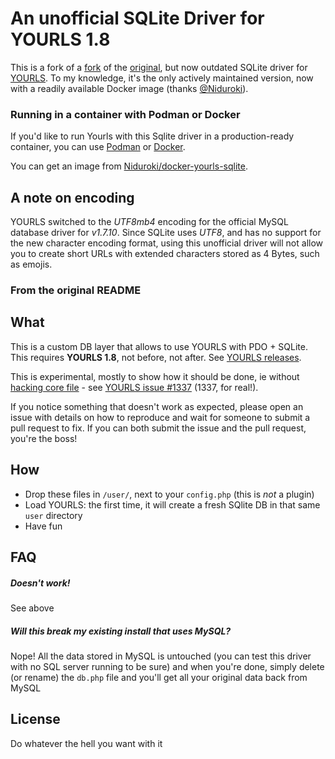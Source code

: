 # An unofficial SQLite Driver for YOURLS 1.8

This is a fork of a [fork](https://github.com/reanimus/yourls-sqlite) of the [original](https://github.com/ozh/yourls-sqlite), but now outdated SQLite driver for [YOURLS](https://yourls.org/). To my knowledge, it's the only actively maintained version, now with a readily available Docker image (thanks [@Niduroki](https://github.com/Niduroki)).

### Running in a container with Podman or Docker

If you'd like to run Yourls with this Sqlite driver in a production-ready container, you can use [Podman](https://podman.io) or [Docker](https://www.docker.com).

You can get an image from [Niduroki/docker-yourls-sqlite](https://github.com/Niduroki/docker-yourls-sqlite).

## A note on encoding

YOURLS switched to the *UTF8mb4* encoding for the official MySQL database driver for *v1.7.10*. Since SQLite uses *UTF8*, and has no support for the new character encoding format, using this unofficial driver will not allow you to create short URLs with extended characters stored as 4 Bytes, such as emojis.

### From the original README

## What

This is a custom DB layer that allows to use YOURLS with PDO + SQLite. This requires **YOURLS 1.8**, not before, not after. See [YOURLS releases](https://github.com/YOURLS/YOURLS/releases).

This is experimental, mostly to show how it should be done, ie without [hacking core file](https://github.com/YOURLS/YOURLS/wiki/Dont-Hack-Core) - see [YOURLS issue #1337](https://github.com/YOURLS/YOURLS/issues/1337) (1337, for real!).

If you notice something that doesn't work as expected, please open an issue with details on how to reproduce and wait for someone to submit a pull request to fix. If you can both submit the issue and the pull request, you're the boss!

## How

* Drop these files in `/user/`, next to your `config.php` (this is *not* a plugin)
* Load YOURLS: the first time, it will create a fresh SQlite DB in that same `user` directory
* Have fun

## FAQ

##### *Doesn't work!*
See above

##### *Will this break my existing install that uses MySQL?*
Nope! All the data stored in MySQL is untouched (you can test this driver with no SQL server running to be sure) and when you're done, simply delete (or rename) the `db.php` file and you'll get all your original data back from MySQL

## License

Do whatever the hell you want with it
